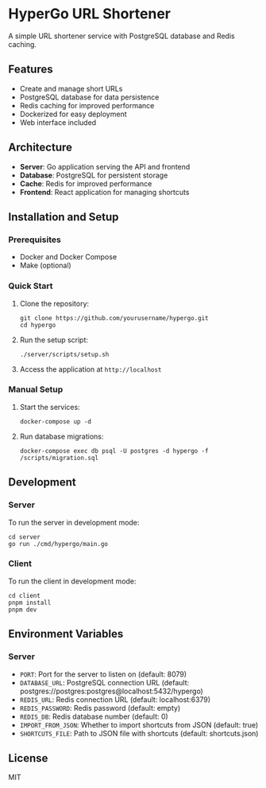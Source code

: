 # HyperGo URL Shortener

A simple URL shortener service with PostgreSQL database and Redis caching.

## Features

- Create and manage short URLs
- PostgreSQL database for data persistence
- Redis caching for improved performance
- Dockerized for easy deployment
- Web interface included

## Architecture

- **Server**: Go application serving the API and frontend
- **Database**: PostgreSQL for persistent storage
- **Cache**: Redis for improved performance
- **Frontend**: React application for managing shortcuts

## Installation and Setup

### Prerequisites

- Docker and Docker Compose
- Make (optional)

### Quick Start

1. Clone the repository:
   ```
   git clone https://github.com/yourusername/hypergo.git
   cd hypergo
   ```

2. Run the setup script:
   ```
   ./server/scripts/setup.sh
   ```

3. Access the application at `http://localhost`

### Manual Setup

1. Start the services:
   ```
   docker-compose up -d
   ```

2. Run database migrations:
   ```
   docker-compose exec db psql -U postgres -d hypergo -f /scripts/migration.sql
   ```

## Development

### Server

To run the server in development mode:

```
cd server
go run ./cmd/hypergo/main.go
```

### Client

To run the client in development mode:

```
cd client
pnpm install
pnpm dev
```

## Environment Variables

### Server

- `PORT`: Port for the server to listen on (default: 8079)
- `DATABASE_URL`: PostgreSQL connection URL (default: postgres://postgres:postgres@localhost:5432/hypergo)
- `REDIS_URL`: Redis connection URL (default: localhost:6379)
- `REDIS_PASSWORD`: Redis password (default: empty)
- `REDIS_DB`: Redis database number (default: 0)
- `IMPORT_FROM_JSON`: Whether to import shortcuts from JSON (default: true)
- `SHORTCUTS_FILE`: Path to JSON file with shortcuts (default: shortcuts.json)

## License

MIT
